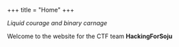 +++
title = "Home"
+++

_Liquid courage and binary carnage_

Welcome to the website for the CTF team **HackingForSoju**